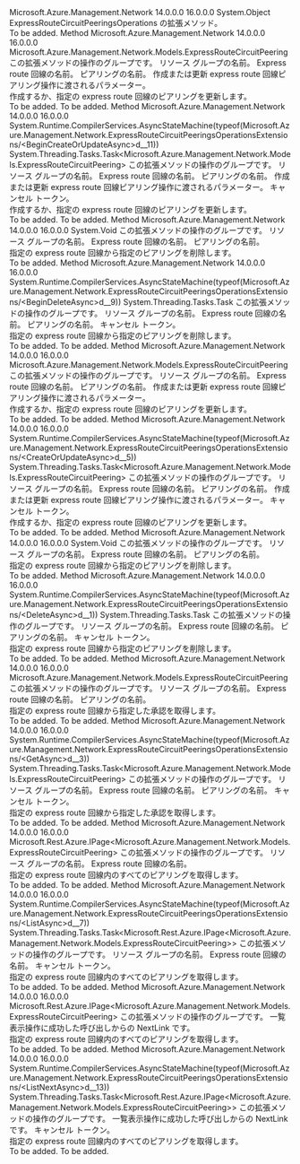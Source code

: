 <Type Name="ExpressRouteCircuitPeeringsOperationsExtensions" FullName="Microsoft.Azure.Management.Network.ExpressRouteCircuitPeeringsOperationsExtensions">
  <TypeSignature Language="C#" Value="public static class ExpressRouteCircuitPeeringsOperationsExtensions" />
  <TypeSignature Language="ILAsm" Value=".class public auto ansi abstract sealed beforefieldinit ExpressRouteCircuitPeeringsOperationsExtensions extends System.Object" />
  <TypeSignature Language="DocId" Value="T:Microsoft.Azure.Management.Network.ExpressRouteCircuitPeeringsOperationsExtensions" />
  <TypeSignature Language="VB.NET" Value="Public Module ExpressRouteCircuitPeeringsOperationsExtensions" />
  <TypeSignature Language="F#" Value="type ExpressRouteCircuitPeeringsOperationsExtensions = class" />
  <AssemblyInfo>
    <AssemblyName>Microsoft.Azure.Management.Network</AssemblyName>
    <AssemblyVersion>14.0.0.0</AssemblyVersion>
    <AssemblyVersion>16.0.0.0</AssemblyVersion>
  </AssemblyInfo>
  <Base>
    <BaseTypeName>System.Object</BaseTypeName>
  </Base>
  <Interfaces />
  <Docs>
    <summary>
            ExpressRouteCircuitPeeringsOperations の拡張メソッド。
            </summary>
    <remarks>To be added.</remarks>
  </Docs>
  <Members>
    <Member MemberName="BeginCreateOrUpdate">
      <MemberSignature Language="C#" Value="public static Microsoft.Azure.Management.Network.Models.ExpressRouteCircuitPeering BeginCreateOrUpdate (this Microsoft.Azure.Management.Network.IExpressRouteCircuitPeeringsOperations operations, string resourceGroupName, string circuitName, string peeringName, Microsoft.Azure.Management.Network.Models.ExpressRouteCircuitPeering peeringParameters);" />
      <MemberSignature Language="ILAsm" Value=".method public static hidebysig class Microsoft.Azure.Management.Network.Models.ExpressRouteCircuitPeering BeginCreateOrUpdate(class Microsoft.Azure.Management.Network.IExpressRouteCircuitPeeringsOperations operations, string resourceGroupName, string circuitName, string peeringName, class Microsoft.Azure.Management.Network.Models.ExpressRouteCircuitPeering peeringParameters) cil managed" />
      <MemberSignature Language="DocId" Value="M:Microsoft.Azure.Management.Network.ExpressRouteCircuitPeeringsOperationsExtensions.BeginCreateOrUpdate(Microsoft.Azure.Management.Network.IExpressRouteCircuitPeeringsOperations,System.String,System.String,System.String,Microsoft.Azure.Management.Network.Models.ExpressRouteCircuitPeering)" />
      <MemberSignature Language="VB.NET" Value="&lt;Extension()&gt;&#xA;Public Function BeginCreateOrUpdate (operations As IExpressRouteCircuitPeeringsOperations, resourceGroupName As String, circuitName As String, peeringName As String, peeringParameters As ExpressRouteCircuitPeering) As ExpressRouteCircuitPeering" />
      <MemberSignature Language="F#" Value="static member BeginCreateOrUpdate : Microsoft.Azure.Management.Network.IExpressRouteCircuitPeeringsOperations * string * string * string * Microsoft.Azure.Management.Network.Models.ExpressRouteCircuitPeering -&gt; Microsoft.Azure.Management.Network.Models.ExpressRouteCircuitPeering" Usage="Microsoft.Azure.Management.Network.ExpressRouteCircuitPeeringsOperationsExtensions.BeginCreateOrUpdate (operations, resourceGroupName, circuitName, peeringName, peeringParameters)" />
      <MemberType>Method</MemberType>
      <AssemblyInfo>
        <AssemblyName>Microsoft.Azure.Management.Network</AssemblyName>
        <AssemblyVersion>14.0.0.0</AssemblyVersion>
        <AssemblyVersion>16.0.0.0</AssemblyVersion>
      </AssemblyInfo>
      <ReturnValue>
        <ReturnType>Microsoft.Azure.Management.Network.Models.ExpressRouteCircuitPeering</ReturnType>
      </ReturnValue>
      <Parameters>
        <Parameter Name="operations" Type="Microsoft.Azure.Management.Network.IExpressRouteCircuitPeeringsOperations" RefType="this" />
        <Parameter Name="resourceGroupName" Type="System.String" />
        <Parameter Name="circuitName" Type="System.String" />
        <Parameter Name="peeringName" Type="System.String" />
        <Parameter Name="peeringParameters" Type="Microsoft.Azure.Management.Network.Models.ExpressRouteCircuitPeering" />
      </Parameters>
      <Docs>
        <param name="operations">
            この拡張メソッドの操作のグループです。
            </param>
        <param name="resourceGroupName">
            リソース グループの名前。
            </param>
        <param name="circuitName">
            Express route 回線の名前。
            </param>
        <param name="peeringName">
            ピアリングの名前。
            </param>
        <param name="peeringParameters">
            作成または更新 express route 回線ピアリング操作に渡されるパラメーター。
            </param>
        <summary>
            作成するか、指定の express route 回線のピアリングを更新します。
            </summary>
        <returns>To be added.</returns>
        <remarks>To be added.</remarks>
      </Docs>
    </Member>
    <Member MemberName="BeginCreateOrUpdateAsync">
      <MemberSignature Language="C#" Value="public static System.Threading.Tasks.Task&lt;Microsoft.Azure.Management.Network.Models.ExpressRouteCircuitPeering&gt; BeginCreateOrUpdateAsync (this Microsoft.Azure.Management.Network.IExpressRouteCircuitPeeringsOperations operations, string resourceGroupName, string circuitName, string peeringName, Microsoft.Azure.Management.Network.Models.ExpressRouteCircuitPeering peeringParameters, System.Threading.CancellationToken cancellationToken = null);" />
      <MemberSignature Language="ILAsm" Value=".method public static hidebysig class System.Threading.Tasks.Task`1&lt;class Microsoft.Azure.Management.Network.Models.ExpressRouteCircuitPeering&gt; BeginCreateOrUpdateAsync(class Microsoft.Azure.Management.Network.IExpressRouteCircuitPeeringsOperations operations, string resourceGroupName, string circuitName, string peeringName, class Microsoft.Azure.Management.Network.Models.ExpressRouteCircuitPeering peeringParameters, valuetype System.Threading.CancellationToken cancellationToken) cil managed" />
      <MemberSignature Language="DocId" Value="M:Microsoft.Azure.Management.Network.ExpressRouteCircuitPeeringsOperationsExtensions.BeginCreateOrUpdateAsync(Microsoft.Azure.Management.Network.IExpressRouteCircuitPeeringsOperations,System.String,System.String,System.String,Microsoft.Azure.Management.Network.Models.ExpressRouteCircuitPeering,System.Threading.CancellationToken)" />
      <MemberSignature Language="F#" Value="static member BeginCreateOrUpdateAsync : Microsoft.Azure.Management.Network.IExpressRouteCircuitPeeringsOperations * string * string * string * Microsoft.Azure.Management.Network.Models.ExpressRouteCircuitPeering * System.Threading.CancellationToken -&gt; System.Threading.Tasks.Task&lt;Microsoft.Azure.Management.Network.Models.ExpressRouteCircuitPeering&gt;" Usage="Microsoft.Azure.Management.Network.ExpressRouteCircuitPeeringsOperationsExtensions.BeginCreateOrUpdateAsync (operations, resourceGroupName, circuitName, peeringName, peeringParameters, cancellationToken)" />
      <MemberType>Method</MemberType>
      <AssemblyInfo>
        <AssemblyName>Microsoft.Azure.Management.Network</AssemblyName>
        <AssemblyVersion>14.0.0.0</AssemblyVersion>
        <AssemblyVersion>16.0.0.0</AssemblyVersion>
      </AssemblyInfo>
      <Attributes>
        <Attribute>
          <AttributeName>System.Runtime.CompilerServices.AsyncStateMachine(typeof(Microsoft.Azure.Management.Network.ExpressRouteCircuitPeeringsOperationsExtensions/&lt;BeginCreateOrUpdateAsync&gt;d__11))</AttributeName>
        </Attribute>
      </Attributes>
      <ReturnValue>
        <ReturnType>System.Threading.Tasks.Task&lt;Microsoft.Azure.Management.Network.Models.ExpressRouteCircuitPeering&gt;</ReturnType>
      </ReturnValue>
      <Parameters>
        <Parameter Name="operations" Type="Microsoft.Azure.Management.Network.IExpressRouteCircuitPeeringsOperations" RefType="this" />
        <Parameter Name="resourceGroupName" Type="System.String" />
        <Parameter Name="circuitName" Type="System.String" />
        <Parameter Name="peeringName" Type="System.String" />
        <Parameter Name="peeringParameters" Type="Microsoft.Azure.Management.Network.Models.ExpressRouteCircuitPeering" />
        <Parameter Name="cancellationToken" Type="System.Threading.CancellationToken" />
      </Parameters>
      <Docs>
        <param name="operations">
            この拡張メソッドの操作のグループです。
            </param>
        <param name="resourceGroupName">
            リソース グループの名前。
            </param>
        <param name="circuitName">
            Express route 回線の名前。
            </param>
        <param name="peeringName">
            ピアリングの名前。
            </param>
        <param name="peeringParameters">
            作成または更新 express route 回線ピアリング操作に渡されるパラメーター。
            </param>
        <param name="cancellationToken">
            キャンセル トークン。
            </param>
        <summary>
            作成するか、指定の express route 回線のピアリングを更新します。
            </summary>
        <returns>To be added.</returns>
        <remarks>To be added.</remarks>
      </Docs>
    </Member>
    <Member MemberName="BeginDelete">
      <MemberSignature Language="C#" Value="public static void BeginDelete (this Microsoft.Azure.Management.Network.IExpressRouteCircuitPeeringsOperations operations, string resourceGroupName, string circuitName, string peeringName);" />
      <MemberSignature Language="ILAsm" Value=".method public static hidebysig void BeginDelete(class Microsoft.Azure.Management.Network.IExpressRouteCircuitPeeringsOperations operations, string resourceGroupName, string circuitName, string peeringName) cil managed" />
      <MemberSignature Language="DocId" Value="M:Microsoft.Azure.Management.Network.ExpressRouteCircuitPeeringsOperationsExtensions.BeginDelete(Microsoft.Azure.Management.Network.IExpressRouteCircuitPeeringsOperations,System.String,System.String,System.String)" />
      <MemberSignature Language="VB.NET" Value="&lt;Extension()&gt;&#xA;Public Sub BeginDelete (operations As IExpressRouteCircuitPeeringsOperations, resourceGroupName As String, circuitName As String, peeringName As String)" />
      <MemberSignature Language="F#" Value="static member BeginDelete : Microsoft.Azure.Management.Network.IExpressRouteCircuitPeeringsOperations * string * string * string -&gt; unit" Usage="Microsoft.Azure.Management.Network.ExpressRouteCircuitPeeringsOperationsExtensions.BeginDelete (operations, resourceGroupName, circuitName, peeringName)" />
      <MemberType>Method</MemberType>
      <AssemblyInfo>
        <AssemblyName>Microsoft.Azure.Management.Network</AssemblyName>
        <AssemblyVersion>14.0.0.0</AssemblyVersion>
        <AssemblyVersion>16.0.0.0</AssemblyVersion>
      </AssemblyInfo>
      <ReturnValue>
        <ReturnType>System.Void</ReturnType>
      </ReturnValue>
      <Parameters>
        <Parameter Name="operations" Type="Microsoft.Azure.Management.Network.IExpressRouteCircuitPeeringsOperations" RefType="this" />
        <Parameter Name="resourceGroupName" Type="System.String" />
        <Parameter Name="circuitName" Type="System.String" />
        <Parameter Name="peeringName" Type="System.String" />
      </Parameters>
      <Docs>
        <param name="operations">
            この拡張メソッドの操作のグループです。
            </param>
        <param name="resourceGroupName">
            リソース グループの名前。
            </param>
        <param name="circuitName">
            Express route 回線の名前。
            </param>
        <param name="peeringName">
            ピアリングの名前。
            </param>
        <summary>
            指定の express route 回線から指定のピアリングを削除します。
            </summary>
        <remarks>To be added.</remarks>
      </Docs>
    </Member>
    <Member MemberName="BeginDeleteAsync">
      <MemberSignature Language="C#" Value="public static System.Threading.Tasks.Task BeginDeleteAsync (this Microsoft.Azure.Management.Network.IExpressRouteCircuitPeeringsOperations operations, string resourceGroupName, string circuitName, string peeringName, System.Threading.CancellationToken cancellationToken = null);" />
      <MemberSignature Language="ILAsm" Value=".method public static hidebysig class System.Threading.Tasks.Task BeginDeleteAsync(class Microsoft.Azure.Management.Network.IExpressRouteCircuitPeeringsOperations operations, string resourceGroupName, string circuitName, string peeringName, valuetype System.Threading.CancellationToken cancellationToken) cil managed" />
      <MemberSignature Language="DocId" Value="M:Microsoft.Azure.Management.Network.ExpressRouteCircuitPeeringsOperationsExtensions.BeginDeleteAsync(Microsoft.Azure.Management.Network.IExpressRouteCircuitPeeringsOperations,System.String,System.String,System.String,System.Threading.CancellationToken)" />
      <MemberSignature Language="F#" Value="static member BeginDeleteAsync : Microsoft.Azure.Management.Network.IExpressRouteCircuitPeeringsOperations * string * string * string * System.Threading.CancellationToken -&gt; System.Threading.Tasks.Task" Usage="Microsoft.Azure.Management.Network.ExpressRouteCircuitPeeringsOperationsExtensions.BeginDeleteAsync (operations, resourceGroupName, circuitName, peeringName, cancellationToken)" />
      <MemberType>Method</MemberType>
      <AssemblyInfo>
        <AssemblyName>Microsoft.Azure.Management.Network</AssemblyName>
        <AssemblyVersion>14.0.0.0</AssemblyVersion>
        <AssemblyVersion>16.0.0.0</AssemblyVersion>
      </AssemblyInfo>
      <Attributes>
        <Attribute>
          <AttributeName>System.Runtime.CompilerServices.AsyncStateMachine(typeof(Microsoft.Azure.Management.Network.ExpressRouteCircuitPeeringsOperationsExtensions/&lt;BeginDeleteAsync&gt;d__9))</AttributeName>
        </Attribute>
      </Attributes>
      <ReturnValue>
        <ReturnType>System.Threading.Tasks.Task</ReturnType>
      </ReturnValue>
      <Parameters>
        <Parameter Name="operations" Type="Microsoft.Azure.Management.Network.IExpressRouteCircuitPeeringsOperations" RefType="this" />
        <Parameter Name="resourceGroupName" Type="System.String" />
        <Parameter Name="circuitName" Type="System.String" />
        <Parameter Name="peeringName" Type="System.String" />
        <Parameter Name="cancellationToken" Type="System.Threading.CancellationToken" />
      </Parameters>
      <Docs>
        <param name="operations">
            この拡張メソッドの操作のグループです。
            </param>
        <param name="resourceGroupName">
            リソース グループの名前。
            </param>
        <param name="circuitName">
            Express route 回線の名前。
            </param>
        <param name="peeringName">
            ピアリングの名前。
            </param>
        <param name="cancellationToken">
            キャンセル トークン。
            </param>
        <summary>
            指定の express route 回線から指定のピアリングを削除します。
            </summary>
        <returns>To be added.</returns>
        <remarks>To be added.</remarks>
      </Docs>
    </Member>
    <Member MemberName="CreateOrUpdate">
      <MemberSignature Language="C#" Value="public static Microsoft.Azure.Management.Network.Models.ExpressRouteCircuitPeering CreateOrUpdate (this Microsoft.Azure.Management.Network.IExpressRouteCircuitPeeringsOperations operations, string resourceGroupName, string circuitName, string peeringName, Microsoft.Azure.Management.Network.Models.ExpressRouteCircuitPeering peeringParameters);" />
      <MemberSignature Language="ILAsm" Value=".method public static hidebysig class Microsoft.Azure.Management.Network.Models.ExpressRouteCircuitPeering CreateOrUpdate(class Microsoft.Azure.Management.Network.IExpressRouteCircuitPeeringsOperations operations, string resourceGroupName, string circuitName, string peeringName, class Microsoft.Azure.Management.Network.Models.ExpressRouteCircuitPeering peeringParameters) cil managed" />
      <MemberSignature Language="DocId" Value="M:Microsoft.Azure.Management.Network.ExpressRouteCircuitPeeringsOperationsExtensions.CreateOrUpdate(Microsoft.Azure.Management.Network.IExpressRouteCircuitPeeringsOperations,System.String,System.String,System.String,Microsoft.Azure.Management.Network.Models.ExpressRouteCircuitPeering)" />
      <MemberSignature Language="VB.NET" Value="&lt;Extension()&gt;&#xA;Public Function CreateOrUpdate (operations As IExpressRouteCircuitPeeringsOperations, resourceGroupName As String, circuitName As String, peeringName As String, peeringParameters As ExpressRouteCircuitPeering) As ExpressRouteCircuitPeering" />
      <MemberSignature Language="F#" Value="static member CreateOrUpdate : Microsoft.Azure.Management.Network.IExpressRouteCircuitPeeringsOperations * string * string * string * Microsoft.Azure.Management.Network.Models.ExpressRouteCircuitPeering -&gt; Microsoft.Azure.Management.Network.Models.ExpressRouteCircuitPeering" Usage="Microsoft.Azure.Management.Network.ExpressRouteCircuitPeeringsOperationsExtensions.CreateOrUpdate (operations, resourceGroupName, circuitName, peeringName, peeringParameters)" />
      <MemberType>Method</MemberType>
      <AssemblyInfo>
        <AssemblyName>Microsoft.Azure.Management.Network</AssemblyName>
        <AssemblyVersion>14.0.0.0</AssemblyVersion>
        <AssemblyVersion>16.0.0.0</AssemblyVersion>
      </AssemblyInfo>
      <ReturnValue>
        <ReturnType>Microsoft.Azure.Management.Network.Models.ExpressRouteCircuitPeering</ReturnType>
      </ReturnValue>
      <Parameters>
        <Parameter Name="operations" Type="Microsoft.Azure.Management.Network.IExpressRouteCircuitPeeringsOperations" RefType="this" />
        <Parameter Name="resourceGroupName" Type="System.String" />
        <Parameter Name="circuitName" Type="System.String" />
        <Parameter Name="peeringName" Type="System.String" />
        <Parameter Name="peeringParameters" Type="Microsoft.Azure.Management.Network.Models.ExpressRouteCircuitPeering" />
      </Parameters>
      <Docs>
        <param name="operations">
            この拡張メソッドの操作のグループです。
            </param>
        <param name="resourceGroupName">
            リソース グループの名前。
            </param>
        <param name="circuitName">
            Express route 回線の名前。
            </param>
        <param name="peeringName">
            ピアリングの名前。
            </param>
        <param name="peeringParameters">
            作成または更新 express route 回線ピアリング操作に渡されるパラメーター。
            </param>
        <summary>
            作成するか、指定の express route 回線のピアリングを更新します。
            </summary>
        <returns>To be added.</returns>
        <remarks>To be added.</remarks>
      </Docs>
    </Member>
    <Member MemberName="CreateOrUpdateAsync">
      <MemberSignature Language="C#" Value="public static System.Threading.Tasks.Task&lt;Microsoft.Azure.Management.Network.Models.ExpressRouteCircuitPeering&gt; CreateOrUpdateAsync (this Microsoft.Azure.Management.Network.IExpressRouteCircuitPeeringsOperations operations, string resourceGroupName, string circuitName, string peeringName, Microsoft.Azure.Management.Network.Models.ExpressRouteCircuitPeering peeringParameters, System.Threading.CancellationToken cancellationToken = null);" />
      <MemberSignature Language="ILAsm" Value=".method public static hidebysig class System.Threading.Tasks.Task`1&lt;class Microsoft.Azure.Management.Network.Models.ExpressRouteCircuitPeering&gt; CreateOrUpdateAsync(class Microsoft.Azure.Management.Network.IExpressRouteCircuitPeeringsOperations operations, string resourceGroupName, string circuitName, string peeringName, class Microsoft.Azure.Management.Network.Models.ExpressRouteCircuitPeering peeringParameters, valuetype System.Threading.CancellationToken cancellationToken) cil managed" />
      <MemberSignature Language="DocId" Value="M:Microsoft.Azure.Management.Network.ExpressRouteCircuitPeeringsOperationsExtensions.CreateOrUpdateAsync(Microsoft.Azure.Management.Network.IExpressRouteCircuitPeeringsOperations,System.String,System.String,System.String,Microsoft.Azure.Management.Network.Models.ExpressRouteCircuitPeering,System.Threading.CancellationToken)" />
      <MemberSignature Language="F#" Value="static member CreateOrUpdateAsync : Microsoft.Azure.Management.Network.IExpressRouteCircuitPeeringsOperations * string * string * string * Microsoft.Azure.Management.Network.Models.ExpressRouteCircuitPeering * System.Threading.CancellationToken -&gt; System.Threading.Tasks.Task&lt;Microsoft.Azure.Management.Network.Models.ExpressRouteCircuitPeering&gt;" Usage="Microsoft.Azure.Management.Network.ExpressRouteCircuitPeeringsOperationsExtensions.CreateOrUpdateAsync (operations, resourceGroupName, circuitName, peeringName, peeringParameters, cancellationToken)" />
      <MemberType>Method</MemberType>
      <AssemblyInfo>
        <AssemblyName>Microsoft.Azure.Management.Network</AssemblyName>
        <AssemblyVersion>14.0.0.0</AssemblyVersion>
        <AssemblyVersion>16.0.0.0</AssemblyVersion>
      </AssemblyInfo>
      <Attributes>
        <Attribute>
          <AttributeName>System.Runtime.CompilerServices.AsyncStateMachine(typeof(Microsoft.Azure.Management.Network.ExpressRouteCircuitPeeringsOperationsExtensions/&lt;CreateOrUpdateAsync&gt;d__5))</AttributeName>
        </Attribute>
      </Attributes>
      <ReturnValue>
        <ReturnType>System.Threading.Tasks.Task&lt;Microsoft.Azure.Management.Network.Models.ExpressRouteCircuitPeering&gt;</ReturnType>
      </ReturnValue>
      <Parameters>
        <Parameter Name="operations" Type="Microsoft.Azure.Management.Network.IExpressRouteCircuitPeeringsOperations" RefType="this" />
        <Parameter Name="resourceGroupName" Type="System.String" />
        <Parameter Name="circuitName" Type="System.String" />
        <Parameter Name="peeringName" Type="System.String" />
        <Parameter Name="peeringParameters" Type="Microsoft.Azure.Management.Network.Models.ExpressRouteCircuitPeering" />
        <Parameter Name="cancellationToken" Type="System.Threading.CancellationToken" />
      </Parameters>
      <Docs>
        <param name="operations">
            この拡張メソッドの操作のグループです。
            </param>
        <param name="resourceGroupName">
            リソース グループの名前。
            </param>
        <param name="circuitName">
            Express route 回線の名前。
            </param>
        <param name="peeringName">
            ピアリングの名前。
            </param>
        <param name="peeringParameters">
            作成または更新 express route 回線ピアリング操作に渡されるパラメーター。
            </param>
        <param name="cancellationToken">
            キャンセル トークン。
            </param>
        <summary>
            作成するか、指定の express route 回線のピアリングを更新します。
            </summary>
        <returns>To be added.</returns>
        <remarks>To be added.</remarks>
      </Docs>
    </Member>
    <Member MemberName="Delete">
      <MemberSignature Language="C#" Value="public static void Delete (this Microsoft.Azure.Management.Network.IExpressRouteCircuitPeeringsOperations operations, string resourceGroupName, string circuitName, string peeringName);" />
      <MemberSignature Language="ILAsm" Value=".method public static hidebysig void Delete(class Microsoft.Azure.Management.Network.IExpressRouteCircuitPeeringsOperations operations, string resourceGroupName, string circuitName, string peeringName) cil managed" />
      <MemberSignature Language="DocId" Value="M:Microsoft.Azure.Management.Network.ExpressRouteCircuitPeeringsOperationsExtensions.Delete(Microsoft.Azure.Management.Network.IExpressRouteCircuitPeeringsOperations,System.String,System.String,System.String)" />
      <MemberSignature Language="VB.NET" Value="&lt;Extension()&gt;&#xA;Public Sub Delete (operations As IExpressRouteCircuitPeeringsOperations, resourceGroupName As String, circuitName As String, peeringName As String)" />
      <MemberSignature Language="F#" Value="static member Delete : Microsoft.Azure.Management.Network.IExpressRouteCircuitPeeringsOperations * string * string * string -&gt; unit" Usage="Microsoft.Azure.Management.Network.ExpressRouteCircuitPeeringsOperationsExtensions.Delete (operations, resourceGroupName, circuitName, peeringName)" />
      <MemberType>Method</MemberType>
      <AssemblyInfo>
        <AssemblyName>Microsoft.Azure.Management.Network</AssemblyName>
        <AssemblyVersion>14.0.0.0</AssemblyVersion>
        <AssemblyVersion>16.0.0.0</AssemblyVersion>
      </AssemblyInfo>
      <ReturnValue>
        <ReturnType>System.Void</ReturnType>
      </ReturnValue>
      <Parameters>
        <Parameter Name="operations" Type="Microsoft.Azure.Management.Network.IExpressRouteCircuitPeeringsOperations" RefType="this" />
        <Parameter Name="resourceGroupName" Type="System.String" />
        <Parameter Name="circuitName" Type="System.String" />
        <Parameter Name="peeringName" Type="System.String" />
      </Parameters>
      <Docs>
        <param name="operations">
            この拡張メソッドの操作のグループです。
            </param>
        <param name="resourceGroupName">
            リソース グループの名前。
            </param>
        <param name="circuitName">
            Express route 回線の名前。
            </param>
        <param name="peeringName">
            ピアリングの名前。
            </param>
        <summary>
            指定の express route 回線から指定のピアリングを削除します。
            </summary>
        <remarks>To be added.</remarks>
      </Docs>
    </Member>
    <Member MemberName="DeleteAsync">
      <MemberSignature Language="C#" Value="public static System.Threading.Tasks.Task DeleteAsync (this Microsoft.Azure.Management.Network.IExpressRouteCircuitPeeringsOperations operations, string resourceGroupName, string circuitName, string peeringName, System.Threading.CancellationToken cancellationToken = null);" />
      <MemberSignature Language="ILAsm" Value=".method public static hidebysig class System.Threading.Tasks.Task DeleteAsync(class Microsoft.Azure.Management.Network.IExpressRouteCircuitPeeringsOperations operations, string resourceGroupName, string circuitName, string peeringName, valuetype System.Threading.CancellationToken cancellationToken) cil managed" />
      <MemberSignature Language="DocId" Value="M:Microsoft.Azure.Management.Network.ExpressRouteCircuitPeeringsOperationsExtensions.DeleteAsync(Microsoft.Azure.Management.Network.IExpressRouteCircuitPeeringsOperations,System.String,System.String,System.String,System.Threading.CancellationToken)" />
      <MemberSignature Language="F#" Value="static member DeleteAsync : Microsoft.Azure.Management.Network.IExpressRouteCircuitPeeringsOperations * string * string * string * System.Threading.CancellationToken -&gt; System.Threading.Tasks.Task" Usage="Microsoft.Azure.Management.Network.ExpressRouteCircuitPeeringsOperationsExtensions.DeleteAsync (operations, resourceGroupName, circuitName, peeringName, cancellationToken)" />
      <MemberType>Method</MemberType>
      <AssemblyInfo>
        <AssemblyName>Microsoft.Azure.Management.Network</AssemblyName>
        <AssemblyVersion>14.0.0.0</AssemblyVersion>
        <AssemblyVersion>16.0.0.0</AssemblyVersion>
      </AssemblyInfo>
      <Attributes>
        <Attribute>
          <AttributeName>System.Runtime.CompilerServices.AsyncStateMachine(typeof(Microsoft.Azure.Management.Network.ExpressRouteCircuitPeeringsOperationsExtensions/&lt;DeleteAsync&gt;d__1))</AttributeName>
        </Attribute>
      </Attributes>
      <ReturnValue>
        <ReturnType>System.Threading.Tasks.Task</ReturnType>
      </ReturnValue>
      <Parameters>
        <Parameter Name="operations" Type="Microsoft.Azure.Management.Network.IExpressRouteCircuitPeeringsOperations" RefType="this" />
        <Parameter Name="resourceGroupName" Type="System.String" />
        <Parameter Name="circuitName" Type="System.String" />
        <Parameter Name="peeringName" Type="System.String" />
        <Parameter Name="cancellationToken" Type="System.Threading.CancellationToken" />
      </Parameters>
      <Docs>
        <param name="operations">
            この拡張メソッドの操作のグループです。
            </param>
        <param name="resourceGroupName">
            リソース グループの名前。
            </param>
        <param name="circuitName">
            Express route 回線の名前。
            </param>
        <param name="peeringName">
            ピアリングの名前。
            </param>
        <param name="cancellationToken">
            キャンセル トークン。
            </param>
        <summary>
            指定の express route 回線から指定のピアリングを削除します。
            </summary>
        <returns>To be added.</returns>
        <remarks>To be added.</remarks>
      </Docs>
    </Member>
    <Member MemberName="Get">
      <MemberSignature Language="C#" Value="public static Microsoft.Azure.Management.Network.Models.ExpressRouteCircuitPeering Get (this Microsoft.Azure.Management.Network.IExpressRouteCircuitPeeringsOperations operations, string resourceGroupName, string circuitName, string peeringName);" />
      <MemberSignature Language="ILAsm" Value=".method public static hidebysig class Microsoft.Azure.Management.Network.Models.ExpressRouteCircuitPeering Get(class Microsoft.Azure.Management.Network.IExpressRouteCircuitPeeringsOperations operations, string resourceGroupName, string circuitName, string peeringName) cil managed" />
      <MemberSignature Language="DocId" Value="M:Microsoft.Azure.Management.Network.ExpressRouteCircuitPeeringsOperationsExtensions.Get(Microsoft.Azure.Management.Network.IExpressRouteCircuitPeeringsOperations,System.String,System.String,System.String)" />
      <MemberSignature Language="VB.NET" Value="&lt;Extension()&gt;&#xA;Public Function Get (operations As IExpressRouteCircuitPeeringsOperations, resourceGroupName As String, circuitName As String, peeringName As String) As ExpressRouteCircuitPeering" />
      <MemberSignature Language="F#" Value="static member Get : Microsoft.Azure.Management.Network.IExpressRouteCircuitPeeringsOperations * string * string * string -&gt; Microsoft.Azure.Management.Network.Models.ExpressRouteCircuitPeering" Usage="Microsoft.Azure.Management.Network.ExpressRouteCircuitPeeringsOperationsExtensions.Get (operations, resourceGroupName, circuitName, peeringName)" />
      <MemberType>Method</MemberType>
      <AssemblyInfo>
        <AssemblyName>Microsoft.Azure.Management.Network</AssemblyName>
        <AssemblyVersion>14.0.0.0</AssemblyVersion>
        <AssemblyVersion>16.0.0.0</AssemblyVersion>
      </AssemblyInfo>
      <ReturnValue>
        <ReturnType>Microsoft.Azure.Management.Network.Models.ExpressRouteCircuitPeering</ReturnType>
      </ReturnValue>
      <Parameters>
        <Parameter Name="operations" Type="Microsoft.Azure.Management.Network.IExpressRouteCircuitPeeringsOperations" RefType="this" />
        <Parameter Name="resourceGroupName" Type="System.String" />
        <Parameter Name="circuitName" Type="System.String" />
        <Parameter Name="peeringName" Type="System.String" />
      </Parameters>
      <Docs>
        <param name="operations">
            この拡張メソッドの操作のグループです。
            </param>
        <param name="resourceGroupName">
            リソース グループの名前。
            </param>
        <param name="circuitName">
            Express route 回線の名前。
            </param>
        <param name="peeringName">
            ピアリングの名前。
            </param>
        <summary>
            指定の express route 回線から指定した承認を取得します。
            </summary>
        <returns>To be added.</returns>
        <remarks>To be added.</remarks>
      </Docs>
    </Member>
    <Member MemberName="GetAsync">
      <MemberSignature Language="C#" Value="public static System.Threading.Tasks.Task&lt;Microsoft.Azure.Management.Network.Models.ExpressRouteCircuitPeering&gt; GetAsync (this Microsoft.Azure.Management.Network.IExpressRouteCircuitPeeringsOperations operations, string resourceGroupName, string circuitName, string peeringName, System.Threading.CancellationToken cancellationToken = null);" />
      <MemberSignature Language="ILAsm" Value=".method public static hidebysig class System.Threading.Tasks.Task`1&lt;class Microsoft.Azure.Management.Network.Models.ExpressRouteCircuitPeering&gt; GetAsync(class Microsoft.Azure.Management.Network.IExpressRouteCircuitPeeringsOperations operations, string resourceGroupName, string circuitName, string peeringName, valuetype System.Threading.CancellationToken cancellationToken) cil managed" />
      <MemberSignature Language="DocId" Value="M:Microsoft.Azure.Management.Network.ExpressRouteCircuitPeeringsOperationsExtensions.GetAsync(Microsoft.Azure.Management.Network.IExpressRouteCircuitPeeringsOperations,System.String,System.String,System.String,System.Threading.CancellationToken)" />
      <MemberSignature Language="F#" Value="static member GetAsync : Microsoft.Azure.Management.Network.IExpressRouteCircuitPeeringsOperations * string * string * string * System.Threading.CancellationToken -&gt; System.Threading.Tasks.Task&lt;Microsoft.Azure.Management.Network.Models.ExpressRouteCircuitPeering&gt;" Usage="Microsoft.Azure.Management.Network.ExpressRouteCircuitPeeringsOperationsExtensions.GetAsync (operations, resourceGroupName, circuitName, peeringName, cancellationToken)" />
      <MemberType>Method</MemberType>
      <AssemblyInfo>
        <AssemblyName>Microsoft.Azure.Management.Network</AssemblyName>
        <AssemblyVersion>14.0.0.0</AssemblyVersion>
        <AssemblyVersion>16.0.0.0</AssemblyVersion>
      </AssemblyInfo>
      <Attributes>
        <Attribute>
          <AttributeName>System.Runtime.CompilerServices.AsyncStateMachine(typeof(Microsoft.Azure.Management.Network.ExpressRouteCircuitPeeringsOperationsExtensions/&lt;GetAsync&gt;d__3))</AttributeName>
        </Attribute>
      </Attributes>
      <ReturnValue>
        <ReturnType>System.Threading.Tasks.Task&lt;Microsoft.Azure.Management.Network.Models.ExpressRouteCircuitPeering&gt;</ReturnType>
      </ReturnValue>
      <Parameters>
        <Parameter Name="operations" Type="Microsoft.Azure.Management.Network.IExpressRouteCircuitPeeringsOperations" RefType="this" />
        <Parameter Name="resourceGroupName" Type="System.String" />
        <Parameter Name="circuitName" Type="System.String" />
        <Parameter Name="peeringName" Type="System.String" />
        <Parameter Name="cancellationToken" Type="System.Threading.CancellationToken" />
      </Parameters>
      <Docs>
        <param name="operations">
            この拡張メソッドの操作のグループです。
            </param>
        <param name="resourceGroupName">
            リソース グループの名前。
            </param>
        <param name="circuitName">
            Express route 回線の名前。
            </param>
        <param name="peeringName">
            ピアリングの名前。
            </param>
        <param name="cancellationToken">
            キャンセル トークン。
            </param>
        <summary>
            指定の express route 回線から指定した承認を取得します。
            </summary>
        <returns>To be added.</returns>
        <remarks>To be added.</remarks>
      </Docs>
    </Member>
    <Member MemberName="List">
      <MemberSignature Language="C#" Value="public static Microsoft.Rest.Azure.IPage&lt;Microsoft.Azure.Management.Network.Models.ExpressRouteCircuitPeering&gt; List (this Microsoft.Azure.Management.Network.IExpressRouteCircuitPeeringsOperations operations, string resourceGroupName, string circuitName);" />
      <MemberSignature Language="ILAsm" Value=".method public static hidebysig class Microsoft.Rest.Azure.IPage`1&lt;class Microsoft.Azure.Management.Network.Models.ExpressRouteCircuitPeering&gt; List(class Microsoft.Azure.Management.Network.IExpressRouteCircuitPeeringsOperations operations, string resourceGroupName, string circuitName) cil managed" />
      <MemberSignature Language="DocId" Value="M:Microsoft.Azure.Management.Network.ExpressRouteCircuitPeeringsOperationsExtensions.List(Microsoft.Azure.Management.Network.IExpressRouteCircuitPeeringsOperations,System.String,System.String)" />
      <MemberSignature Language="VB.NET" Value="&lt;Extension()&gt;&#xA;Public Function List (operations As IExpressRouteCircuitPeeringsOperations, resourceGroupName As String, circuitName As String) As IPage(Of ExpressRouteCircuitPeering)" />
      <MemberSignature Language="F#" Value="static member List : Microsoft.Azure.Management.Network.IExpressRouteCircuitPeeringsOperations * string * string -&gt; Microsoft.Rest.Azure.IPage&lt;Microsoft.Azure.Management.Network.Models.ExpressRouteCircuitPeering&gt;" Usage="Microsoft.Azure.Management.Network.ExpressRouteCircuitPeeringsOperationsExtensions.List (operations, resourceGroupName, circuitName)" />
      <MemberType>Method</MemberType>
      <AssemblyInfo>
        <AssemblyName>Microsoft.Azure.Management.Network</AssemblyName>
        <AssemblyVersion>14.0.0.0</AssemblyVersion>
        <AssemblyVersion>16.0.0.0</AssemblyVersion>
      </AssemblyInfo>
      <ReturnValue>
        <ReturnType>Microsoft.Rest.Azure.IPage&lt;Microsoft.Azure.Management.Network.Models.ExpressRouteCircuitPeering&gt;</ReturnType>
      </ReturnValue>
      <Parameters>
        <Parameter Name="operations" Type="Microsoft.Azure.Management.Network.IExpressRouteCircuitPeeringsOperations" RefType="this" />
        <Parameter Name="resourceGroupName" Type="System.String" />
        <Parameter Name="circuitName" Type="System.String" />
      </Parameters>
      <Docs>
        <param name="operations">
            この拡張メソッドの操作のグループです。
            </param>
        <param name="resourceGroupName">
            リソース グループの名前。
            </param>
        <param name="circuitName">
            Express route 回線の名前。
            </param>
        <summary>
            指定の express route 回線内のすべてのピアリングを取得します。
            </summary>
        <returns>To be added.</returns>
        <remarks>To be added.</remarks>
      </Docs>
    </Member>
    <Member MemberName="ListAsync">
      <MemberSignature Language="C#" Value="public static System.Threading.Tasks.Task&lt;Microsoft.Rest.Azure.IPage&lt;Microsoft.Azure.Management.Network.Models.ExpressRouteCircuitPeering&gt;&gt; ListAsync (this Microsoft.Azure.Management.Network.IExpressRouteCircuitPeeringsOperations operations, string resourceGroupName, string circuitName, System.Threading.CancellationToken cancellationToken = null);" />
      <MemberSignature Language="ILAsm" Value=".method public static hidebysig class System.Threading.Tasks.Task`1&lt;class Microsoft.Rest.Azure.IPage`1&lt;class Microsoft.Azure.Management.Network.Models.ExpressRouteCircuitPeering&gt;&gt; ListAsync(class Microsoft.Azure.Management.Network.IExpressRouteCircuitPeeringsOperations operations, string resourceGroupName, string circuitName, valuetype System.Threading.CancellationToken cancellationToken) cil managed" />
      <MemberSignature Language="DocId" Value="M:Microsoft.Azure.Management.Network.ExpressRouteCircuitPeeringsOperationsExtensions.ListAsync(Microsoft.Azure.Management.Network.IExpressRouteCircuitPeeringsOperations,System.String,System.String,System.Threading.CancellationToken)" />
      <MemberSignature Language="F#" Value="static member ListAsync : Microsoft.Azure.Management.Network.IExpressRouteCircuitPeeringsOperations * string * string * System.Threading.CancellationToken -&gt; System.Threading.Tasks.Task&lt;Microsoft.Rest.Azure.IPage&lt;Microsoft.Azure.Management.Network.Models.ExpressRouteCircuitPeering&gt;&gt;" Usage="Microsoft.Azure.Management.Network.ExpressRouteCircuitPeeringsOperationsExtensions.ListAsync (operations, resourceGroupName, circuitName, cancellationToken)" />
      <MemberType>Method</MemberType>
      <AssemblyInfo>
        <AssemblyName>Microsoft.Azure.Management.Network</AssemblyName>
        <AssemblyVersion>14.0.0.0</AssemblyVersion>
        <AssemblyVersion>16.0.0.0</AssemblyVersion>
      </AssemblyInfo>
      <Attributes>
        <Attribute>
          <AttributeName>System.Runtime.CompilerServices.AsyncStateMachine(typeof(Microsoft.Azure.Management.Network.ExpressRouteCircuitPeeringsOperationsExtensions/&lt;ListAsync&gt;d__7))</AttributeName>
        </Attribute>
      </Attributes>
      <ReturnValue>
        <ReturnType>System.Threading.Tasks.Task&lt;Microsoft.Rest.Azure.IPage&lt;Microsoft.Azure.Management.Network.Models.ExpressRouteCircuitPeering&gt;&gt;</ReturnType>
      </ReturnValue>
      <Parameters>
        <Parameter Name="operations" Type="Microsoft.Azure.Management.Network.IExpressRouteCircuitPeeringsOperations" RefType="this" />
        <Parameter Name="resourceGroupName" Type="System.String" />
        <Parameter Name="circuitName" Type="System.String" />
        <Parameter Name="cancellationToken" Type="System.Threading.CancellationToken" />
      </Parameters>
      <Docs>
        <param name="operations">
            この拡張メソッドの操作のグループです。
            </param>
        <param name="resourceGroupName">
            リソース グループの名前。
            </param>
        <param name="circuitName">
            Express route 回線の名前。
            </param>
        <param name="cancellationToken">
            キャンセル トークン。
            </param>
        <summary>
            指定の express route 回線内のすべてのピアリングを取得します。
            </summary>
        <returns>To be added.</returns>
        <remarks>To be added.</remarks>
      </Docs>
    </Member>
    <Member MemberName="ListNext">
      <MemberSignature Language="C#" Value="public static Microsoft.Rest.Azure.IPage&lt;Microsoft.Azure.Management.Network.Models.ExpressRouteCircuitPeering&gt; ListNext (this Microsoft.Azure.Management.Network.IExpressRouteCircuitPeeringsOperations operations, string nextPageLink);" />
      <MemberSignature Language="ILAsm" Value=".method public static hidebysig class Microsoft.Rest.Azure.IPage`1&lt;class Microsoft.Azure.Management.Network.Models.ExpressRouteCircuitPeering&gt; ListNext(class Microsoft.Azure.Management.Network.IExpressRouteCircuitPeeringsOperations operations, string nextPageLink) cil managed" />
      <MemberSignature Language="DocId" Value="M:Microsoft.Azure.Management.Network.ExpressRouteCircuitPeeringsOperationsExtensions.ListNext(Microsoft.Azure.Management.Network.IExpressRouteCircuitPeeringsOperations,System.String)" />
      <MemberSignature Language="VB.NET" Value="&lt;Extension()&gt;&#xA;Public Function ListNext (operations As IExpressRouteCircuitPeeringsOperations, nextPageLink As String) As IPage(Of ExpressRouteCircuitPeering)" />
      <MemberSignature Language="F#" Value="static member ListNext : Microsoft.Azure.Management.Network.IExpressRouteCircuitPeeringsOperations * string -&gt; Microsoft.Rest.Azure.IPage&lt;Microsoft.Azure.Management.Network.Models.ExpressRouteCircuitPeering&gt;" Usage="Microsoft.Azure.Management.Network.ExpressRouteCircuitPeeringsOperationsExtensions.ListNext (operations, nextPageLink)" />
      <MemberType>Method</MemberType>
      <AssemblyInfo>
        <AssemblyName>Microsoft.Azure.Management.Network</AssemblyName>
        <AssemblyVersion>14.0.0.0</AssemblyVersion>
        <AssemblyVersion>16.0.0.0</AssemblyVersion>
      </AssemblyInfo>
      <ReturnValue>
        <ReturnType>Microsoft.Rest.Azure.IPage&lt;Microsoft.Azure.Management.Network.Models.ExpressRouteCircuitPeering&gt;</ReturnType>
      </ReturnValue>
      <Parameters>
        <Parameter Name="operations" Type="Microsoft.Azure.Management.Network.IExpressRouteCircuitPeeringsOperations" RefType="this" />
        <Parameter Name="nextPageLink" Type="System.String" />
      </Parameters>
      <Docs>
        <param name="operations">
            この拡張メソッドの操作のグループです。
            </param>
        <param name="nextPageLink">
            一覧表示操作に成功した呼び出しからの NextLink です。
            </param>
        <summary>
            指定の express route 回線内のすべてのピアリングを取得します。
            </summary>
        <returns>To be added.</returns>
        <remarks>To be added.</remarks>
      </Docs>
    </Member>
    <Member MemberName="ListNextAsync">
      <MemberSignature Language="C#" Value="public static System.Threading.Tasks.Task&lt;Microsoft.Rest.Azure.IPage&lt;Microsoft.Azure.Management.Network.Models.ExpressRouteCircuitPeering&gt;&gt; ListNextAsync (this Microsoft.Azure.Management.Network.IExpressRouteCircuitPeeringsOperations operations, string nextPageLink, System.Threading.CancellationToken cancellationToken = null);" />
      <MemberSignature Language="ILAsm" Value=".method public static hidebysig class System.Threading.Tasks.Task`1&lt;class Microsoft.Rest.Azure.IPage`1&lt;class Microsoft.Azure.Management.Network.Models.ExpressRouteCircuitPeering&gt;&gt; ListNextAsync(class Microsoft.Azure.Management.Network.IExpressRouteCircuitPeeringsOperations operations, string nextPageLink, valuetype System.Threading.CancellationToken cancellationToken) cil managed" />
      <MemberSignature Language="DocId" Value="M:Microsoft.Azure.Management.Network.ExpressRouteCircuitPeeringsOperationsExtensions.ListNextAsync(Microsoft.Azure.Management.Network.IExpressRouteCircuitPeeringsOperations,System.String,System.Threading.CancellationToken)" />
      <MemberSignature Language="F#" Value="static member ListNextAsync : Microsoft.Azure.Management.Network.IExpressRouteCircuitPeeringsOperations * string * System.Threading.CancellationToken -&gt; System.Threading.Tasks.Task&lt;Microsoft.Rest.Azure.IPage&lt;Microsoft.Azure.Management.Network.Models.ExpressRouteCircuitPeering&gt;&gt;" Usage="Microsoft.Azure.Management.Network.ExpressRouteCircuitPeeringsOperationsExtensions.ListNextAsync (operations, nextPageLink, cancellationToken)" />
      <MemberType>Method</MemberType>
      <AssemblyInfo>
        <AssemblyName>Microsoft.Azure.Management.Network</AssemblyName>
        <AssemblyVersion>14.0.0.0</AssemblyVersion>
        <AssemblyVersion>16.0.0.0</AssemblyVersion>
      </AssemblyInfo>
      <Attributes>
        <Attribute>
          <AttributeName>System.Runtime.CompilerServices.AsyncStateMachine(typeof(Microsoft.Azure.Management.Network.ExpressRouteCircuitPeeringsOperationsExtensions/&lt;ListNextAsync&gt;d__13))</AttributeName>
        </Attribute>
      </Attributes>
      <ReturnValue>
        <ReturnType>System.Threading.Tasks.Task&lt;Microsoft.Rest.Azure.IPage&lt;Microsoft.Azure.Management.Network.Models.ExpressRouteCircuitPeering&gt;&gt;</ReturnType>
      </ReturnValue>
      <Parameters>
        <Parameter Name="operations" Type="Microsoft.Azure.Management.Network.IExpressRouteCircuitPeeringsOperations" RefType="this" />
        <Parameter Name="nextPageLink" Type="System.String" />
        <Parameter Name="cancellationToken" Type="System.Threading.CancellationToken" />
      </Parameters>
      <Docs>
        <param name="operations">
            この拡張メソッドの操作のグループです。
            </param>
        <param name="nextPageLink">
            一覧表示操作に成功した呼び出しからの NextLink です。
            </param>
        <param name="cancellationToken">
            キャンセル トークン。
            </param>
        <summary>
            指定の express route 回線内のすべてのピアリングを取得します。
            </summary>
        <returns>To be added.</returns>
        <remarks>To be added.</remarks>
      </Docs>
    </Member>
  </Members>
</Type>